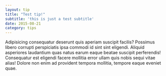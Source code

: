 ```yaml
---
layout: tip
title: "Test tip!"
subtitle: 'this is just a test subtitle'
date: 2015-08-21
category: tips
---
```

Adipisicing consequatur deserunt quis aperiam suscipit facilis? Possimus libero corrupti perspiciatis ipsa commodi id sint sint eligendi. Aliquid asperiores laudantium quas natus earum eaque beatae suscipit perferendis! Consequatur est eligendi facere mollitia error ullam quis nobis sequi vitae alias! Dolore non enim ad provident tempora mollitia, tempore eaque eveniet quae.
